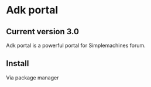 # Adk portal

## Current version 3.0

Adk portal is a powerful portal for Simplemachines forum.

## Install

Via package manager
